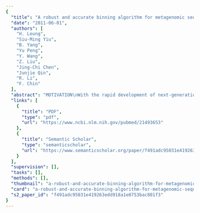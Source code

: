 ```yaml
---
{
  "title": "A robust and accurate binning algorithm for metagenomic sequences with arbitrary species abundance ratio",
  "date": "2011-06-01",
  "authors": [
    "H. Leung",
    "Siu-Ming Yiu",
    "B. Yang",
    "Yu Peng",
    "Y. Wang",
    "Z. Liu",
    "Jing-Chi Chen",
    "Junjie Qin",
    "R. Li",
    "F. Chin"
  ],
  "abstract": "MOTIVATION\nWith the rapid development of next-generation sequencing techniques, metagenomics, also known as environmental genomics, has emerged as an exciting research area that enables us to analyze the microbial environment in which we live. An important step for metagenomic data analysis is the identification and taxonomic characterization of DNA fragments (reads or contigs) resulting from sequencing a sample of mixed species. This step is referred to as 'binning'. Binning algorithms that are based on sequence similarity and sequence composition markers rely heavily on the reference genomes of known microorganisms or phylogenetic markers. Due to the limited availability of reference genomes and the bias and low availability of markers, these algorithms may not be applicable in all cases. Unsupervised binning algorithms which can handle fragments from unknown species provide an alternative approach. However, existing unsupervised binning algorithms only work on datasets either with balanced species abundance ratios or rather different abundance ratios, but not both.\n\n\nRESULTS\nIn this article, we present MetaCluster 3.0, an integrated binning method based on the unsupervised top--down separation and bottom--up merging strategy, which can bin metagenomic fragments of species with very balanced abundance ratios (say 1:1) to very different abundance ratios (e.g. 1:24) with consistently higher accuracy than existing methods.\n\n\nAVAILABILITY\nMetaCluster 3.0 can be downloaded at http://i.cs.hku.hk/~alse/MetaCluster/.",
  "links": [
    {
      "title": "PDF",
      "type": "pdf",
      "url": "https://www.ncbi.nlm.nih.gov/pubmed/21493653"
    },
    {
      "title": "Semantic Scholar",
      "type": "semanticscholar",
      "url": "https://www.semanticscholar.org/paper/f491adc95031e419263edd918a1e0753bac801f3"
    }
  ],
  "supervision": [],
  "tasks": [],
  "methods": [],
  "thumbnail": "a-robust-and-accurate-binning-algorithm-for-metagenomic-sequences-with-arbitrary-species-abundance-ratio-thumb.jpg",
  "card": "a-robust-and-accurate-binning-algorithm-for-metagenomic-sequences-with-arbitrary-species-abundance-ratio-card.jpg",
  "s2_paper_id": "f491adc95031e419263edd918a1e0753bac801f3"
}
---
```


